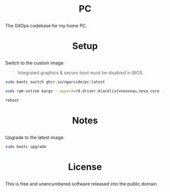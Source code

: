 <!-- This is free and unencumbered software released into the public domain -->

# <p align=center>PC

The GitOps codebase for my home PC.

# <p align=center>Setup

Switch to the custom image:

> Integrated graphics & secure boot must be disabled in BIOS.

```sh
sudo bootc switch ghcr.io/ngarside/pc:latest

sudo rpm-ostree kargs --append=rd.driver.blacklist=nouveau,nova_core --append=modprobe.blacklist=nouveau,nova_core --append=nvidia-drm.modeset=1

reboot
```

# <p align=center>Notes

Upgrade to the latest image:

```sh
sudo bootc upgrade
```

# <p align=center>License

This is free and unencumbered software released into the public domain.
